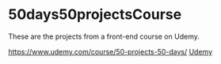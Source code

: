 # 50days50projectsCourse
These are the projects from a front-end course on Udemy.

https://www.udemy.com/course/50-projects-50-days/
[Udemy](http://udemy.com)
